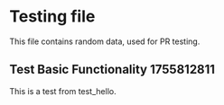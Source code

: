 # Testing file

This file contains random data, used for PR testing.


## Test Basic Functionality 1755812811

This is a test from test_hello.
